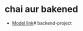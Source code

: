 # chai aur bakened 

- [Model link](https://app.eraser.io/workspace/YtPqZ1VogxGy1jzIDkzj?origin=share)#   b a c k e n d - p r o j e c t  
 